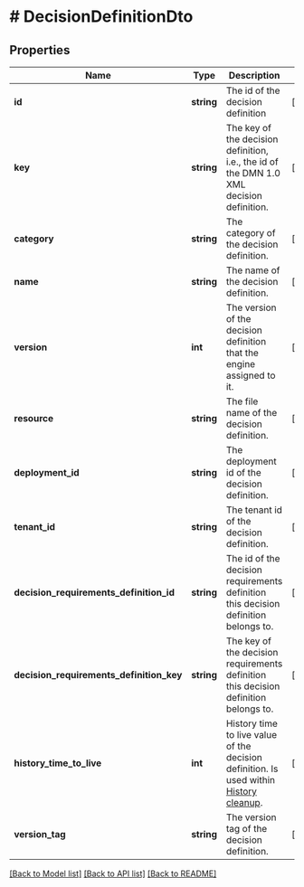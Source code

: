 # # DecisionDefinitionDto

## Properties

Name | Type | Description | Notes
------------ | ------------- | ------------- | -------------
**id** | **string** | The id of the decision definition | [optional] 
**key** | **string** | The key of the decision definition, i.e., the id of the DMN 1.0 XML decision definition. | [optional] 
**category** | **string** | The category of the decision definition. | [optional] 
**name** | **string** | The name of the decision definition. | [optional] 
**version** | **int** | The version of the decision definition that the engine assigned to it. | [optional] 
**resource** | **string** | The file name of the decision definition. | [optional] 
**deployment_id** | **string** | The deployment id of the decision definition. | [optional] 
**tenant_id** | **string** | The tenant id of the decision definition. | [optional] 
**decision_requirements_definition_id** | **string** | The id of the decision requirements definition this decision definition belongs to. | [optional] 
**decision_requirements_definition_key** | **string** | The key of the decision requirements definition this decision definition belongs to. | [optional] 
**history_time_to_live** | **int** | History time to live value of the decision definition. Is used within [History cleanup](https://docs.camunda.org/manual/7.13/user-guide/process-engine/history/#history-cleanup). | [optional] 
**version_tag** | **string** | The version tag of the decision definition. | [optional] 

[[Back to Model list]](../../README.md#documentation-for-models) [[Back to API list]](../../README.md#documentation-for-api-endpoints) [[Back to README]](../../README.md)


